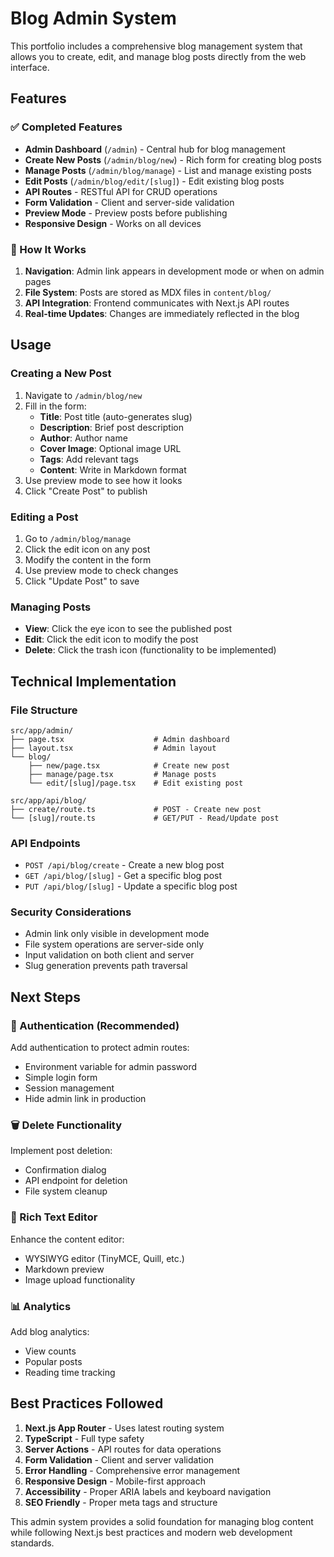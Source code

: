 # Blog Admin System

This portfolio includes a comprehensive blog management system that allows you to create, edit, and manage blog posts directly from the web interface.

## Features

### ✅ Completed Features

- **Admin Dashboard** (`/admin`) - Central hub for blog management
- **Create New Posts** (`/admin/blog/new`) - Rich form for creating blog posts
- **Manage Posts** (`/admin/blog/manage`) - List and manage existing posts
- **Edit Posts** (`/admin/blog/edit/[slug]`) - Edit existing blog posts
- **API Routes** - RESTful API for CRUD operations
- **Form Validation** - Client and server-side validation
- **Preview Mode** - Preview posts before publishing
- **Responsive Design** - Works on all devices

### 🔄 How It Works

1. **Navigation**: Admin link appears in development mode or when on admin pages
2. **File System**: Posts are stored as MDX files in `content/blog/`
3. **API Integration**: Frontend communicates with Next.js API routes
4. **Real-time Updates**: Changes are immediately reflected in the blog

## Usage

### Creating a New Post

1. Navigate to `/admin/blog/new`
2. Fill in the form:
   - **Title**: Post title (auto-generates slug)
   - **Description**: Brief post description
   - **Author**: Author name
   - **Cover Image**: Optional image URL
   - **Tags**: Add relevant tags
   - **Content**: Write in Markdown format
3. Use preview mode to see how it looks
4. Click "Create Post" to publish

### Editing a Post

1. Go to `/admin/blog/manage`
2. Click the edit icon on any post
3. Modify the content in the form
4. Use preview mode to check changes
5. Click "Update Post" to save

### Managing Posts

- **View**: Click the eye icon to see the published post
- **Edit**: Click the edit icon to modify the post
- **Delete**: Click the trash icon (functionality to be implemented)

## Technical Implementation

### File Structure
```
src/app/admin/
├── page.tsx                    # Admin dashboard
├── layout.tsx                  # Admin layout
└── blog/
    ├── new/page.tsx            # Create new post
    ├── manage/page.tsx         # Manage posts
    └── edit/[slug]/page.tsx    # Edit existing post

src/app/api/blog/
├── create/route.ts             # POST - Create new post
└── [slug]/route.ts             # GET/PUT - Read/Update post
```

### API Endpoints

- `POST /api/blog/create` - Create a new blog post
- `GET /api/blog/[slug]` - Get a specific blog post
- `PUT /api/blog/[slug]` - Update a specific blog post

### Security Considerations

- Admin link only visible in development mode
- File system operations are server-side only
- Input validation on both client and server
- Slug generation prevents path traversal

## Next Steps

### 🔐 Authentication (Recommended)
Add authentication to protect admin routes:
- Environment variable for admin password
- Simple login form
- Session management
- Hide admin link in production

### 🗑️ Delete Functionality
Implement post deletion:
- Confirmation dialog
- API endpoint for deletion
- File system cleanup

### 📝 Rich Text Editor
Enhance the content editor:
- WYSIWYG editor (TinyMCE, Quill, etc.)
- Markdown preview
- Image upload functionality

### 📊 Analytics
Add blog analytics:
- View counts
- Popular posts
- Reading time tracking

## Best Practices Followed

1. **Next.js App Router** - Uses latest routing system
2. **TypeScript** - Full type safety
3. **Server Actions** - API routes for data operations
4. **Form Validation** - Client and server validation
5. **Error Handling** - Comprehensive error management
6. **Responsive Design** - Mobile-first approach
7. **Accessibility** - Proper ARIA labels and keyboard navigation
8. **SEO Friendly** - Proper meta tags and structure

This admin system provides a solid foundation for managing blog content while following Next.js best practices and modern web development standards.
